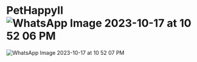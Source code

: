 # PetHappyII![WhatsApp Image 2023-10-17 at 10 52 06 PM](https://github.com/GustaCortez/PetHappyII/assets/93358662/d7ecdbd5-24ee-4f2d-8d30-45f47aa8c9bd)
![WhatsApp Image 2023-10-17 at 10 52 07 PM](https://github.com/GustaCortez/PetHappyII/assets/93358662/44b8133d-4142-42c3-89ba-7e4a12539e3b)
